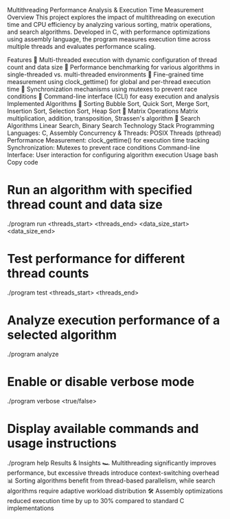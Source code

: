 Multithreading Performance Analysis & Execution Time Measurement
Overview
This project explores the impact of multithreading on execution time and CPU efficiency by analyzing various sorting, matrix operations, and search algorithms. Developed in C, with performance optimizations using assembly language, the program measures execution time across multiple threads and evaluates performance scaling.

Features
🔹 Multi-threaded execution with dynamic configuration of thread count and data size
🔹 Performance benchmarking for various algorithms in single-threaded vs. multi-threaded environments
🔹 Fine-grained time measurement using clock_gettime() for global and per-thread execution time
🔹 Synchronization mechanisms using mutexes to prevent race conditions
🔹 Command-line interface (CLI) for easy execution and analysis
Implemented Algorithms
📌 Sorting
Bubble Sort, Quick Sort, Merge Sort, Insertion Sort, Selection Sort, Heap Sort
📌 Matrix Operations
Matrix multiplication, addition, transposition, Strassen's algorithm
📌 Search Algorithms
Linear Search, Binary Search
Technology Stack
Programming Languages: C, Assembly
Concurrency & Threads: POSIX Threads (pthread)
Performance Measurement: clock_gettime() for execution time tracking
Synchronization: Mutexes to prevent race conditions
Command-line Interface: User interaction for configuring algorithm execution
Usage
bash
Copy code
# Run an algorithm with specified thread count and data size
./program run <threads_start> <threads_end> <data_size_start> <data_size_end>

# Test performance for different thread counts
./program test <threads_start> <threads_end>

# Analyze execution performance of a selected algorithm
./program analyze 

# Enable or disable verbose mode
./program verbose <true/false>

# Display available commands and usage instructions
./program help
Results & Insights
🏎 Multithreading significantly improves performance, but excessive threads introduce context-switching overhead
📊 Sorting algorithms benefit from thread-based parallelism, while search algorithms require adaptive workload distribution
🛠 Assembly optimizations reduced execution time by up to 30% compared to standard C implementations

